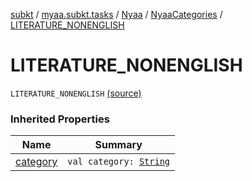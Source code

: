 [subkt](../../../index.md) / [myaa.subkt.tasks](../../index.md) / [Nyaa](../index.md) / [NyaaCategories](index.md) / [LITERATURE_NONENGLISH](./-l-i-t-e-r-a-t-u-r-e_-n-o-n-e-n-g-l-i-s-h.md)

# LITERATURE_NONENGLISH

`LITERATURE_NONENGLISH` [(source)](https://github.com/Myaamori/SubKt/blob/0.1.10/src/main/kotlin/myaa/subkt/tasks/tasks.kt#L788)

### Inherited Properties

| Name | Summary |
|---|---|
| [category](category.md) | `val category: `[`String`](https://kotlinlang.org/api/latest/jvm/stdlib/kotlin/-string/index.html) |
